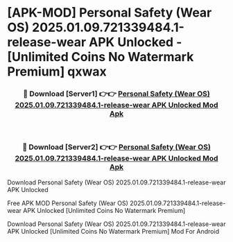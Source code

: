 # [APK-MOD] Personal Safety (Wear OS) 2025.01.09.721339484.1-release-wear APK Unlocked - [Unlimited Coins No Watermark Premium] qxwax



<div align="center">
<h3>🔴 Download [Server1] 👉👉 <a href="https://momento.my/?title=Personal_Safety_(Wear_OS)_2025.01.09.721339484.1-release-wear_APK_Unlocked">Personal Safety (Wear OS) 2025.01.09.721339484.1-release-wear APK Unlocked Mod Apk</a></h3><br>

<h3>🔴 Download [Server2] 👉👉 <a href="https://momento.my/?title=Personal_Safety_(Wear_OS)_2025.01.09.721339484.1-release-wear_APK_Unlocked">Personal Safety (Wear OS) 2025.01.09.721339484.1-release-wear APK Unlocked Mod Apk</a></h3>
</div>



Download Personal Safety (Wear OS) 2025.01.09.721339484.1-release-wear APK Unlocked 

Free APK MOD Personal Safety (Wear OS) 2025.01.09.721339484.1-release-wear APK Unlocked [Unlimited Coins No Watermark Premium]

Download Personal Safety (Wear OS) 2025.01.09.721339484.1-release-wear APK Unlocked [Unlimited Coins No Watermark Premium] Mod For Android

